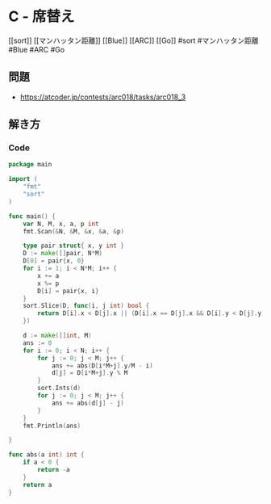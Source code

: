 # C - 席替え
[[sort]] [[マンハッタン距離]] [[Blue]] [[ARC]] [[Go]]
#sort #マンハッタン距離 #Blue #ARC #Go 

## 問題
- https://atcoder.jp/contests/arc018/tasks/arc018_3

## 解き方
### Code
```go
package main

import (
	"fmt"
	"sort"
)

func main() {
	var N, M, x, a, p int
	fmt.Scan(&N, &M, &x, &a, &p)

	type pair struct{ x, y int }
	D := make([]pair, N*M)
	D[0] = pair{x, 0}
	for i := 1; i < N*M; i++ {
		x += a
		x %= p
		D[i] = pair{x, i}
	}
	sort.Slice(D, func(i, j int) bool {
		return D[i].x < D[j].x || (D[i].x == D[j].x && D[i].y < D[j].y)
	})

	d := make([]int, M)
	ans := 0
	for i := 0; i < N; i++ {
		for j := 0; j < M; j++ {
			ans += abs(D[i*M+j].y/M - i)
			d[j] = D[i*M+j].y % M
		}
		sort.Ints(d)
		for j := 0; j < M; j++ {
			ans += abs(d[j] - j)
		}
	}
	fmt.Println(ans)

}

func abs(a int) int {
	if a < 0 {
		return -a
	}
	return a
}
```